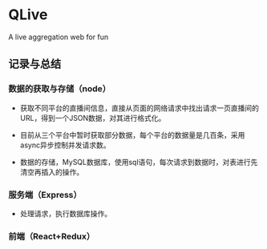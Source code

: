 # QLive
A live aggregation web for fun

## 记录与总结

### 数据的获取与存储（node）

* 获取不同平台的直播间信息，直接从页面的网络请求中找出请求一页直播间的URL，得到一个JSON数据，对其进行格式化。

* 目前从三个平台中暂时获取部分数据，每个平台的数据量是几百条，采用async异步控制并发请求数。

* 数据的存储，MySQL数据库，使用sql语句，每次请求到数据时，对表进行先清空再插入的操作。

### 服务端（Express）

* 处理请求，执行数据库操作。

### 前端（React+Redux）
